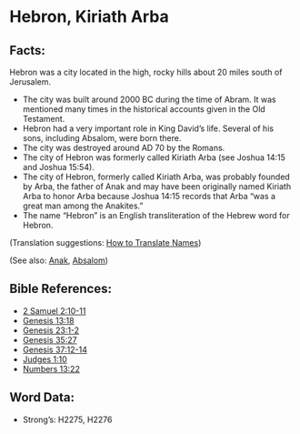 # Hebron, Kiriath Arba

## Facts:

Hebron was a city located in the high, rocky hills about 20 miles south of Jerusalem.

* The city was built around 2000 BC during the time of Abram. It was mentioned many times in the historical accounts given in the Old Testament.
* Hebron had a very important role in King David’s life. Several of his sons, including Absalom, were born there.
* The city was destroyed around AD 70 by the Romans.
* The city of Hebron was formerly called Kiriath Arba (see Joshua 14:15 and Joshua 15:54).
* The city of Hebron, formerly called Kiriath Arba, was probably founded by Arba, the father of Anak and may have been originally named Kiriath Arba to honor Arba because Joshua 14:15 records that Arba “was a great man among the Anakites.” 
* The name “Hebron” is an English transliteration of the Hebrew word for Hebron.

(Translation suggestions: [How to Translate Names](rc://en/ta/man/translate/translate-names))

(See also: [Anak](../names/anak.md), [Absalom](../names/absalom.md))

## Bible References:

* [2 Samuel 2:10-11](rc://en/tn/help/2sa/02/10)
* [Genesis 13:18](rc://en/tn/help/gen/13/18)
* [Genesis 23:1-2](rc://en/tn/help/gen/23/01)
* [Genesis 35:27](rc://en/tn/help/gen/35/27)
* [Genesis 37:12-14](rc://en/tn/help/gen/37/12)
* [Judges 1:10](rc://en/tn/help/jdg/01/10)
* [Numbers 13:22](rc://en/tn/help/num/13/22)

## Word Data:

* Strong’s: H2275, H2276
